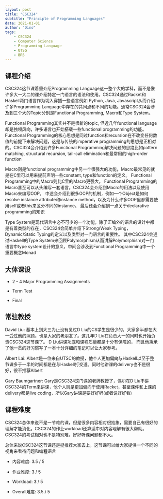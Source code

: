 ```yaml
---
layout: post
title: "CSC324"
subtitle: "Principle of Programming Languages"
date: 2021-01-01
author: "Dino"
tags: 
    - CSC324
    - Computer Science
    - Programming Language
    - UTSG
    - BR5
---
```

## 课程介绍
CSC324这节课着重介绍Programming Language这一整个大的学科，而不是像许多大一大二的课介绍特定一门语言的语法和使用。CSC324通过Racket和Haskell两门语言作为切入穿插一些语言例如
Python, Java, Javascript从而介绍许多Programming Language中存在的共同点和不同的功能。通常CSC324会涉及到三个大的Topic分别是Functional Programming, Macro和Type System。

Functional Programming其实并不是很新的topic, 但近几年functional language却是独领风向，许多语言也开始搭载一些functional 
programming的功能。Functional Programming的核心思想是同过function和recursion在不改变任何数值的前提下来解决问题，这是与传统的imperative 
programming的思想是正相对的。CSC324会介绍到许多Functional Programming解决问题的思路比如pattern matching, structural recursion, tail-call elimination和最常用的high-order function

Macro则是functional programming中另一个很强大的功能，Macro最常见的就是在C里可以用来提前声明一些constant, type和function的定义。
Functional Programming中的Macro则比C里的Macro更强大， Functional Programming的Macro甚至可以从头编写一套语言。CSC324会介绍到Macro的用法以及使用Macro来编写OOP，
中途会介绍到很多OOP的机制，例如一个Object是如何resolve instance attribute和instance method，以及为什么许多OOP里都需要使用self或者this来区分不同的instance。
最后还会介绍到一点关于declarative programming的知识

Type System是现代语言中必不可少的一个功能，除了汇编外的语言的设计中都是有着类型的存在，CSC324会简单介绍下Strong/Weak Typing，Dynamic/Static Typing的定义以及类型对一门语言的重要性。
其中CSC324会通过Haskell的Type System来回顾Polymorphism从而讲解Polymorphism对一门语言中type system设计的意义，中间会涉及到Functional Programming中一个重要概念Monad

## 大体课设
- 2 - 4 Major Programming Assignments
  
- Term Test
  
- Final

## 常驻教授
David Liu: 基本上到大三为止没有见过D Liu的CS学生是很少的，大家多半都在大一受过他的照顾，也是大家的老朋友了。这几年D Liu在负责大一的同时也开始负责CSC324这节课了。
D Liu讲课功底和课程质量都是十分有保障的， 而且他秉承了他一贯的好习惯写了一本十分详细的笔记可以让大家参考。

Albert Lai: Albert是一位来自UTSC的教授，他个人更加偏向与Haskell以至于整节课多于一半的时间都是在与Haskell打交道。同时他讲课的delivery也不是很好，很不推荐Albert

Gary Baumgartner: Gary是CSC324这门课的老牌教授了，偶尔在D Liu不讲CSC324的Term来讲课，他个人则是更加偏向于使用Racket，甚至课件和上课的delivery都是live coding，所以Gary讲课是要好好听(或者说好好看)

## 课程难度
CSC324总体来说不是一节难的课，但是很多内容相对很抽象，需要自己有很好的理解才能消化。CSC324的作业workload还算适中对内容理解有很大帮助。CSC324的考试相对也不是特别难，好好听课问题都不大。

总体来说CSC324这节课还是挺推荐大家去上，这节课可以给大家提供一个不同的视角来看待问题和编程语言

- 内容难度: 3.5 / 5

- 作业难度: 3 / 5

- Workload: 3 / 5

- Overall难度: 3.5 / 5
